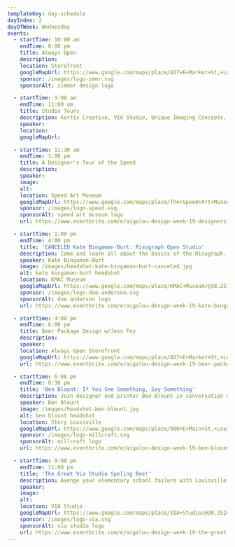 ```yaml
---
templateKey: day-schedule
dayIndex: 2
dayOfWeek: Wednesday
events:
  - startTime: 10:00 am
    endTime: 8:00 pm
    title: Always Open
    description:
    location: Storefront
    googleMapUrl: https://www.google.com/maps/place/827+E+Market+St,+Louisville,+KY+40206/@38.2535377,-85.7389026,17z/data=!3m1!4b1!4m5!3m4!1s0x886972c4c43512af:0x4a596a5908153b94!8m2!3d38.2535335!4d-85.7367139
    sponsor: /images/logo-zmmr.svg
    sponsorAlt: zimmer design logo

  - startTime: 9:00 am
    endTime: 11:00 am
    title: Studio Tours
    description: Kertis Creative, VIA Studio, Unique Imaging Concepts, STEAM Exchange, Brad Vetter Studio, Natalie O Design
    speaker:
    location:
    googleMapUrl:

  - startTime: 11:30 am
    endTime: 1:00 pm
    title: A Designer's Tour of the Speed
    description:
    speaker:
    image:
    alt:
    location: Speed Art Museum
    googleMapUrl: https://www.google.com/maps/place/The+Speed+Art+Museum/@38.2176588,-85.763086,17z/data=!3m1!4b1!4m5!3m4!1s0x88690d67351e6629:0xe1ab758d0e55eb58!8m2!3d38.2176546!4d-85.7608973
    sponsor: /images/logo-speed.svg
    sponsorAlt: speed art museum logo
    url: https://www.eventbrite.com/e/aigalou-design-week-19-designers-tour-of-the-speed-tickets-69832106711?aff=ebapi

  - startTime: 1:00 pm
    endTime: 4:00 pm
    title: 'CANCELED Kate Bingaman-Burt: Risograph Open Studio'
    description: Come and learn all about the basics of the Risograph. This Open Studio will have piles of print and zine examples as well as Risograph resource materials, mark making and collage supplies to make your own two color print and/or one page zine! Come and join us for a general exploration of how we can get the best results from this amazing printing machine. Participants will take home a small edition of their 2-color 8.5x11 prints of your own design plus a chance to participate in the Leave a Print / Take a Print Pile.
    speaker: Kate Bingaman-Burt
    image: /images/headshot-kate-bingaman-burt-canceled.jpg
    alt: kate bingaman-burt headshot
    location: KMAC Museum
    googleMapUrl: https://www.google.com/maps/place/KMAC+Museum/@38.257524,-85.762142,15z/data=!4m5!3m4!1s0x0:0x56ad8074ec0badc3!8m2!3d38.257524!4d-85.762142
    sponsor: /images/logo-doe-anderson.svg
    sponsorAlt: doe anderson logo
    url: https://www.eventbrite.com/e/aigalou-design-week-19-kate-bingaman-burt-workshop-tickets-68753279911?aff=ebapi

  - startTime: 4:00 pm
    endTime: 6:00 pm
    title: Beer Package Design w/Jess Fey
    description:
    speaker:
    location: Always Open Storefront
    googleMapUrl: https://www.google.com/maps/place/827+E+Market+St,+Louisville,+KY+40206/@38.2535377,-85.7389026,17z/data=!3m1!4b1!4m5!3m4!1s0x886972c4c43512af:0x4a596a5908153b94!8m2!3d38.2535335!4d-85.7367139
    url: https://www.eventbrite.com/e/aigalou-design-week-19-beer-package-design-panel-with-jessica-fey-tickets-71466037843?aff=ebapi

  - startTime: 6:00 pm
    endTime: 8:30 pm
    title: 'Ben Blount: If You See Something, Say Something'
    description: Join designer and printer Ben Blount in conversation about the power of print to tell compelling stories. Blount will share the decade-long journey of his passionate side hustle - making stuff. In response to news, current events, and personal narratives, Blount creates work meant to educate, amuse, and provoke conversation about race and culture in the United States.
    speaker: Ben Blount
    image: /images/headshot-ben-blount.jpg
    alt: ben blount headshot
    location: Story Louisville
    googleMapUrl: https://www.google.com/maps/place/900+E+Main+St,+Louisville,+KY+40206/@38.2538784,-85.7375906,16z/data=!4m2!3m1!1s0x886972db4be694c9:0x5714d0e59139e964
    sponsor: /images/logo-millcraft.svg
    sponsorAlt: millcraft logo
    url: https://www.eventbrite.com/e/aigalou-design-week-19-ben-blount-tickets-68573708809?aff=ebapi

  - startTime: 9:00 pm
    endTime: 11:00 pm
    title: 'The Great Via Studio Speling Bee!'
    description: Avenge your elementary school failure with Louisville's first-ever* Speling Bee! Spell a word, win a beer and move closer to a cash prize. Low low $3 to enter, cash prizes, beers, heckling. NO KIDS.
    speaker:
    image:
    alt:
    location: VIA Studio
    googleMapUrl: https://www.google.com/maps/place/VIA+Studio/@38.2524625,-85.7420979,17z/data=!3m1!4b1!4m5!3m4!1s0x886972dec5cc9407:0xb6df1269286cc200!8m2!3d38.2524583!4d-85.7399092
    sponsor: /images/logo-via.svg
    sponsorAlt: via studio logo
    url: https://www.eventbrite.com/e/aigalou-design-week-19-the-great-via-studio-spelling-bee-tickets-68753468475?aff=ebapi
---
```

